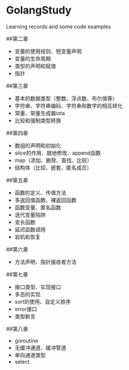 # GolangStudy
Learning records and some code examples

##第二章
- 变量的使用规则、短变量声明
- 变量的生命周期
- 类型的声明和赋值
- 指针

##第三章
- 基本的数据类型（整数、浮点数、布尔值等）
- 字符串、字符串编码、字符串和数字的相互转化
- 常量、常量生成器iota
- 比较和强制类型转换

##第四章
- 数组的声明和初始化
- slice的作用、就地修改、append函数 
- map（添加、删除、查找、比较）
- 结构体（比较、嵌套、匿名成员）

##第五章
- 函数的定义、传值方法
- 多返回值函数、裸返回函数
- 函数变量、匿名函数
- 迭代变量陷阱
- 变长函数
- 延迟函数调用
- 宕机和恢复

##第六章
- 方法声明、指针接收者方法

##第七章
- 接口类型、实现接口
- 多态的实现
- sort的使用、自定义排序
- error接口
- 类型断言

##第八章
- goroutine
- 无缓冲通道、缓冲管道
- 单向通道类型
- select